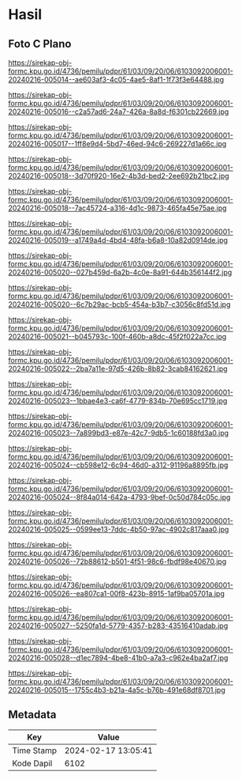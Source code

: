 # Hasil

## Foto C Plano

https://sirekap-obj-formc.kpu.go.id/4736/pemilu/pdpr/61/03/09/20/06/6103092006001-20240216-005014--ae603af3-4c05-4ae5-8af1-1f73f3e64488.jpg

https://sirekap-obj-formc.kpu.go.id/4736/pemilu/pdpr/61/03/09/20/06/6103092006001-20240216-005016--c2a57ad6-24a7-426a-8a8d-f6301cb22669.jpg

https://sirekap-obj-formc.kpu.go.id/4736/pemilu/pdpr/61/03/09/20/06/6103092006001-20240216-005017--1ff8e9d4-5bd7-46ed-94c6-269227d1a66c.jpg

https://sirekap-obj-formc.kpu.go.id/4736/pemilu/pdpr/61/03/09/20/06/6103092006001-20240216-005018--3d70f920-16e2-4b3d-bed2-2ee692b21bc2.jpg

https://sirekap-obj-formc.kpu.go.id/4736/pemilu/pdpr/61/03/09/20/06/6103092006001-20240216-005018--7ac45724-a316-4d1c-9873-465fa45e75ae.jpg

https://sirekap-obj-formc.kpu.go.id/4736/pemilu/pdpr/61/03/09/20/06/6103092006001-20240216-005019--a1749a4d-4bd4-48fa-b6a8-10a82d0914de.jpg

https://sirekap-obj-formc.kpu.go.id/4736/pemilu/pdpr/61/03/09/20/06/6103092006001-20240216-005020--027b459d-6a2b-4c0e-8a91-644b356144f2.jpg

https://sirekap-obj-formc.kpu.go.id/4736/pemilu/pdpr/61/03/09/20/06/6103092006001-20240216-005020--6c7b29ac-bcb5-454a-b3b7-c3056c8fd51d.jpg

https://sirekap-obj-formc.kpu.go.id/4736/pemilu/pdpr/61/03/09/20/06/6103092006001-20240216-005021--b045793c-100f-460b-a8dc-45f2f022a7cc.jpg

https://sirekap-obj-formc.kpu.go.id/4736/pemilu/pdpr/61/03/09/20/06/6103092006001-20240216-005022--2ba7a11e-97d5-426b-8b82-3cab84162621.jpg

https://sirekap-obj-formc.kpu.go.id/4736/pemilu/pdpr/61/03/09/20/06/6103092006001-20240216-005023--1bbae4e3-ca6f-4779-834b-70e695cc1719.jpg

https://sirekap-obj-formc.kpu.go.id/4736/pemilu/pdpr/61/03/09/20/06/6103092006001-20240216-005023--7a899bd3-e87e-42c7-9db5-1c60188fd3a0.jpg

https://sirekap-obj-formc.kpu.go.id/4736/pemilu/pdpr/61/03/09/20/06/6103092006001-20240216-005024--cb598e12-6c94-46d0-a312-91196a8895fb.jpg

https://sirekap-obj-formc.kpu.go.id/4736/pemilu/pdpr/61/03/09/20/06/6103092006001-20240216-005024--8f84a014-642a-4793-9bef-0c50d784c05c.jpg

https://sirekap-obj-formc.kpu.go.id/4736/pemilu/pdpr/61/03/09/20/06/6103092006001-20240216-005025--0599ee13-7ddc-4b50-97ac-4902c817aaa0.jpg

https://sirekap-obj-formc.kpu.go.id/4736/pemilu/pdpr/61/03/09/20/06/6103092006001-20240216-005026--72b88612-b501-4f51-98c6-fbdf98e40670.jpg

https://sirekap-obj-formc.kpu.go.id/4736/pemilu/pdpr/61/03/09/20/06/6103092006001-20240216-005026--ea807ca1-00f8-423b-8915-1af9ba05701a.jpg

https://sirekap-obj-formc.kpu.go.id/4736/pemilu/pdpr/61/03/09/20/06/6103092006001-20240216-005027--5250fa1d-5779-4357-b283-43516410adab.jpg

https://sirekap-obj-formc.kpu.go.id/4736/pemilu/pdpr/61/03/09/20/06/6103092006001-20240216-005028--d1ec7894-4be8-41b0-a7a3-c962e4ba2af7.jpg

https://sirekap-obj-formc.kpu.go.id/4736/pemilu/pdpr/61/03/09/20/06/6103092006001-20240216-005015--1755c4b3-b21a-4a5c-b76b-491e68df8701.jpg


## Metadata

| Key        | Value               |
| ---------- | ------------------- |
| Time Stamp | 2024-02-17 13:05:41 |
| Kode Dapil | 6102                |




